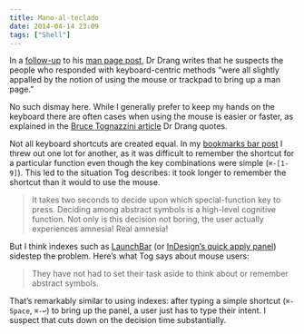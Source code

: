 ```yaml
---
title: Mano-al-teclado
date: 2014-04-14 23:09
tags: ["Shell"]
---
```


In a [follow-up][drman2] to his [man page post][drman1], Dr Drang writes that he suspects the people who responded with keyboard-centric methods “were all slightly appalled by the notion of using the mouse or trackpad to bring up a man page.”

No such dismay here. While I generally prefer to keep my hands on the keyboard there are often cases when using the mouse is easier or faster, as explained in the [Bruce Tognazzini article][tog] Dr Drang quotes.

Not all keyboard shortcuts are created equal. In my [bookmarks bar post][bookm] I threw out one lot for another, as it was difficult to remember the shortcut for a particular function even though the key combinations were simple (`⌘-[1-9]`). This led to the situation Tog describes: it took longer to remember the shortcut than it would to use the mouse.

> It takes two seconds to decide upon which special-function key to press.
> Deciding among abstract symbols is a high-level cognitive function.
> Not only is this decision not boring, the user actually experiences amnesia!
> Real amnesia!

But I think indexes such as [LaunchBar][lb] (or [InDesign’s quick apply panel][idqap]) sidestep the problem. Here’s what Tog says about mouse users:

> They have not had to set their task aside to think about or remember abstract symbols.

That’s remarkably similar to using indexes: after typing a simple shortcut (`⌘-Space`, `⌘-↩`) to bring up the panel, a user just has to type their intent. I suspect that cuts down on the decision time substantially.


[drman1]: http://www.leancrew.com/all-this/2014/04/oh-man/
[drman2]: http://www.leancrew.com/all-this/2014/04/man-page-followup/
[bookm]: /2013/11/die-bookmarks-bar-die/
[tog]: http://www.asktog.com/TOI/toi06KeyboardVMouse1.html
[idqap]: http://help.adobe.com/en_US/indesign/cs/using/WSa285fff53dea4f8617383751001ea8cb3f-6e68a.html#WSE4179F8F-7053-48b4-BFDC-2102D5F27789
[lb]: http://www.obdev.at/products/launchbar/index.html
